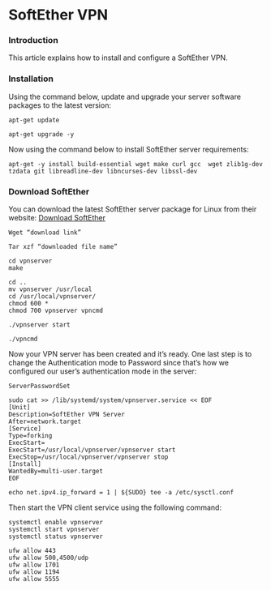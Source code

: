 # SoftEther VPN

### Introduction
This article explains how to install and configure a SoftEther VPN.

### Installation


Using the command below, update and upgrade your server software packages to the latest version:
```
apt-get update
```

```
apt-get upgrade -y
```
Now using the command below to install SoftEther server requirements:
```
apt-get -y install build-essential wget make curl gcc  wget zlib1g-dev tzdata git libreadline-dev libncurses-dev libssl-dev
```

### Download SoftEther

You can download the latest SoftEther server package for Linux from their website:
[Download SoftEther](https://www.softether-download.com/en.aspx?product=softether)

```
Wget “download link”
```


```
Tar xzf “downloaded file name”
```

```
cd vpnserver
make
```


```
cd ..
mv vpnserver /usr/local
cd /usr/local/vpnserver/
chmod 600 *
chmod 700 vpnserver vpncmd
```


```
./vpnserver start
```

```
./vpncmd
```

Now your VPN server has been created and it’s ready. One last step is to change the Authentication mode to Password since that’s how we configured our user’s authentication mode in the server:
```
ServerPasswordSet
```


```
sudo cat >> /lib/systemd/system/vpnserver.service << EOF
[Unit]
Description=SoftEther VPN Server
After=network.target
[Service]
Type=forking
ExecStart=
ExecStart=/usr/local/vpnserver/vpnserver start
ExecStop=/usr/local/vpnserver/vpnserver stop
[Install]
WantedBy=multi-user.target
EOF
```


```
echo net.ipv4.ip_forward = 1 | ${SUDO} tee -a /etc/sysctl.conf
```

Then start the VPN client service using the following command:

```
systemctl enable vpnserver
systemctl start vpnserver
systemctl status vpnserver
```

```
ufw allow 443
ufw allow 500,4500/udp
ufw allow 1701
ufw allow 1194
ufw allow 5555
```
